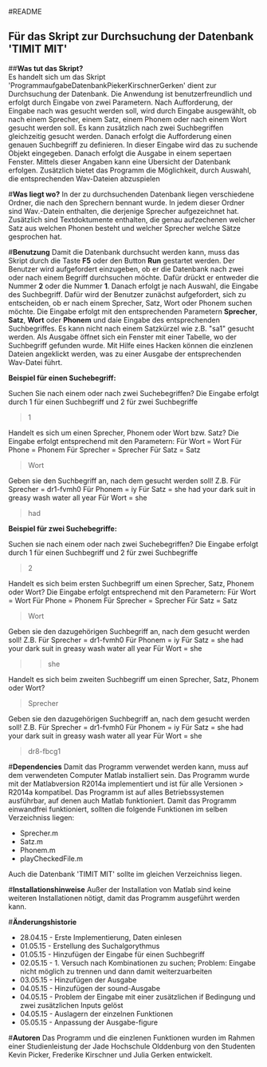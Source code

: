 #README
## Für das Skript zur Durchsuchung der Datenbank 'TIMIT MIT'

##**Was tut das Skript?** \
Es handelt sich um das Skript 'ProgrammaufgabeDatenbankPiekerKirschnerGerken' dient zur Durchsuchung der Datenbank.
Die Anwendung ist benutzerfreundlich und erfolgt durch Eingabe von zwei Parametern.
Nach Aufforderung, der Eingabe nach was gesucht werden soll, wird durch Eingabe ausgewählt, ob nach einem Sprecher, einem Satz, einem Phonem oder nach einem Wort gesucht werden soll. Es kann zusätzlich nach zwei Suchbegriffen gleichzeitig gesucht werden.
Danach erfolgt die Aufforderung einen genauen Suchbegriff zu definieren.
In dieser Eingabe wird das zu suchende Objekt eingegeben.
Danach erfolgt die Ausgabe in einem sepertaen Fenster. Mittels dieser Angaben kann eine Übersicht der Datenbank erfolgen. Zusätzlich bietet das Programm die Möglichkeit, durch Auswahl, die entsprechenden Wav-Dateien abzuspielen

#**Was liegt wo?**
In der zu durchsuchenden Datenbank liegen verschiedene Ordner, die nach den Sprechern bennant wurde.
In jedem dieser Ordner sind Wav.-Datein enthalten, die derjenige Sprecher aufgezeichnet hat.
Zusätzlich sind Textdoktumente enthalten, die genau aufzechenen welcher Satz aus welchen Phonen besteht und welcher Sprecher welche Sätze gesprochen hat.

#**Benutzung**
Damit die Datenbank durchsucht werden kann, muss das Skript durch die Taste **F5** oder den Button **Run**     gestartet werden. Der Benutzer wird aufgefordert einzugeben, ob er die Datenbank nach zwei oder nach einem Begriff durchsuchen möchte. Dafür drückt er entweder die Nummer **2** oder die Nummer **1**. Danach erfolgt je nach Auswahl, die Eingabe des Suchbegriff. Dafür wird der Benutzer zunächst aufgefordert, sich zu entscheiden, ob er nach einem Sprecher, Satz, Wort oder Phonem suchen möchte. Die Eingabe erfolgt mit den entsprechenden Parametern **Sprecher**, **Satz**, **Wort** oder **Phonem** und daie Eingabe des entsprechenden Suchbegriffes. Es kann nicht nach einem Satzkürzel wie z.B. "sa1" gesucht werden.
Als Ausgabe öffnet sich ein Fenster mit einer Tabelle, wo der Suchbegriff gefunden wurde. Mit Hilfe eines Hacken können die einzlenen Dateien angeklickt werden, was zu einer Ausgabe der entsprechenden Wav-Datei führt.
 
**Beispiel für einen Suchebegriff:**  

Suchen Sie nach einem oder nach zwei Suchebegriffen? 
Die Eingabe erfolgt durch 1 für einen Suchbegriff und 2 für zwei Suchbegriffe 
>1

Handelt es sich um einen Sprecher, Phonem oder Wort bzw. Satz?
Die Eingabe erfolgt entsprechend mit den Parametern:
Für Wort = Wort 
Für Phone = Phonem
Für Sprecher = Sprecher
Für Satz = Satz
>Wort


 Geben sie den Suchbegriff an, nach dem gesucht werden soll!
Z.B. Für Sprecher = dr1-fvmh0
 Für Phonem = iy 
Für Satz = she had your dark suit in greasy wash water all year
Für Wort = she
>had

**Beispiel für zwei Suchebegriffe:** 

 Suchen sie nach einem oder nach zwei Suchebegriffen? 
Die Eingabe erfolgt durch 1 für einen Suchbegriff und 2 für zwei Suchbegriffe 
>2

 
 Handelt es sich beim ersten Suchbegriff um einen Sprecher, Satz, Phonem oder Wort?
Die Eingabe erfolgt entsprechend mit den Parametern:
Für Wort = Wort 
Für Phone = Phonem
Für Sprecher = Sprecher
Für Satz = Satz
>Wort


 Geben sie den dazugehörigen Suchbegriff an, nach dem gesucht werden soll!
Z.B. Für Sprecher = dr1-fvmh0
 Für Phonem = iy 
Für Satz = she had your dark suit in greasy wash water all year
Für Wort = she
>>she

 
 Handelt es sich beim zweiten Suchbegriff um einen Sprecher, Satz, Phonem oder Wort?
>Sprecher


 Geben sie den dazugehörigen Suchbegriff an, nach dem gesucht werden soll!
Z.B. Für Sprecher = dr1-fvmh0
 Für Phonem = iy 
Für Satz = she had your dark suit in greasy wash water all year
Für Wort = she
>dr8-fbcg1



#**Dependencies**
Damit das Programm verwendet werden kann, muss auf dem verwendeten Computer Matlab installiert sein.
Das Programm wurde mit der Matlabversion R2014a implementiert und ist für alle Versionen > R2014a kompatibel. Das Programm ist auf alles Betriebssystemen ausführbar, auf denen auch Matlab funktioniert. Damit das Programm einwandfrei funktioniert, sollten die folgende Funktionen im selben Verzeichniss liegen:
* Sprecher.m
* Satz.m
* Phonem.m
* playCheckedFile.m

Auch die Datenbank 'TIMIT MIT' sollte im gleichen Verzeichniss liegen. 

#**Installationshinweise**
Außer der Installation von Matlab sind keine weiteren Installationen nötigt, damit das Programm ausgeführt werden kann. 

#**Änderungshistorie**
* 28.04.15     -  Erste Implementierung, Daten einlesen
* 01.05.15     -  Erstellung des Suchalgorythmus
* 01.05.15     -  Hinzufügen der Eingabe für einen Suchbegriff
* 02.05.15     -  1. Versuch nach Kombinationen zu suchen; Problem: Eingabe nicht möglich zu trennen und dann damit weiterzuarbeiten
* 03.05.15     -  Hinzufügen der Ausgabe
* 04.05.15     -  Hinzufügen der sound-Ausgabe
* 04.05.15     -  Problem der Eingabe mit einer zusätzlichen if Bedingung und zwei zusätzlichen Inputs gelöst
* 04.05.15     -  Auslagern der einzelnen Funktionen
* 05.05.15     -  Anpassung der Ausgabe-figure

#**Autoren**
Das Programm und die einzlenen Funktionen wurden im Rahmen einer Studienleistung der Jade Hochschule Olddenburg von den Studenten Kevin Picker, Frederike Kirschner und Julia Gerken entwickelt.





